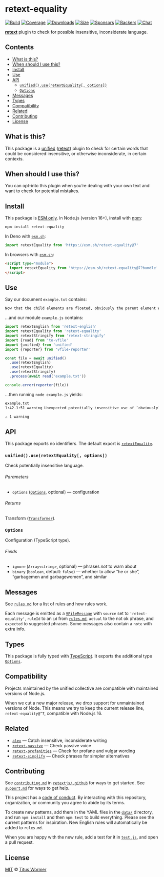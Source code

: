 # retext-equality

[![Build][build-badge]][build]
[![Coverage][coverage-badge]][coverage]
[![Downloads][downloads-badge]][downloads]
[![Size][size-badge]][size]
[![Sponsors][sponsors-badge]][collective]
[![Backers][backers-badge]][collective]
[![Chat][chat-badge]][chat]

**[retext][]** plugin to check for possible insensitive, inconsiderate language.

## Contents

*   [What is this?](#what-is-this)
*   [When should I use this?](#when-should-i-use-this)
*   [Install](#install)
*   [Use](#use)
*   [API](#api)
    *   [`unified().use(retextEquality[, options])`](#unifieduseretextequality-options)
    *   [`Options`](#options)
*   [Messages](#messages)
*   [Types](#types)
*   [Compatibility](#compatibility)
*   [Related](#related)
*   [Contributing](#contributing)
*   [License](#license)

## What is this?

This package is a [unified][] ([retext][]) plugin to check for certain words
that could be considered insensitive, or otherwise inconsiderate, in certain
contexts.

## When should I use this?

You can opt-into this plugin when you’re dealing with your own text and want to
check for potential mistakes.

## Install

This package is [ESM only][esm].
In Node.js (version 16+), install with [npm][]:

```sh
npm install retext-equality
```

In Deno with [`esm.sh`][esmsh]:

```js
import retextEquality from 'https://esm.sh/retext-equality@7'
```

In browsers with [`esm.sh`][esmsh]:

```html
<script type="module">
  import retextEquality from 'https://esm.sh/retext-equality@7?bundle'
</script>
```

## Use

Say our document `example.txt` contains:

```txt
Now that the child elements are floated, obviously the parent element will collapse.
```

…and our module `example.js` contains:

```js
import retextEnglish from 'retext-english'
import retextEquality from 'retext-equality'
import retextStringify from 'retext-stringify'
import {read} from 'to-vfile'
import {unified} from 'unified'
import {reporter} from 'vfile-reporter'

const file = await unified()
  .use(retextEnglish)
  .use(retextEquality)
  .use(retextStringify)
  .process(await read('example.txt'))

console.error(reporter(file))
```

…then running `node example.js` yields:

```txt
example.txt
1:42-1:51 warning Unexpected potentially insensitive use of `obviously`, try not to use it obvious retext-equality

⚠ 1 warning
```

## API

This package exports no identifiers.
The default export is [`retextEquality`][api-retext-equality].

### `unified().use(retextEquality[, options])`

Check potentially insensitive language.

###### Parameters

*   `options` ([`Options`][api-options], optional)
    — configuration

###### Returns

Transform ([`Transformer`][unified-transformer]).

### `Options`

Configuration (TypeScript type).

###### Fields

*   `ignore` (`Array<string>`, optional)
    — phrases *not* to warn about
*   `binary` (`boolean`, default: `false`)
    — whether to allow “he or she”, “garbagemen and garbagewomen”, and similar

## Messages

See [`rules.md`][file-rules] for a list of rules and how rules work.

Each message is emitted as a [`VFileMessage`][vfile-message] with `source` set
to `'retext-equality'`, `ruleId` to an `id` from [`rules.md`][file-rules],
`actual` to the not ok phrase, and `expected` to suggested phrases.
Some messages also contain a `note` with extra info.

## Types

This package is fully typed with [TypeScript][].
It exports the additional type [`Options`][api-options].

## Compatibility

Projects maintained by the unified collective are compatible with maintained
versions of Node.js.

When we cut a new major release, we drop support for unmaintained versions of
Node.
This means we try to keep the current release line, `retext-equality@^7`,
compatible with Node.js 16.

## Related

*   [`alex`](https://github.com/get-alex/alex)
    — Catch insensitive, inconsiderate writing
*   [`retext-passive`](https://github.com/retextjs/retext-passive)
    — Check passive voice
*   [`retext-profanities`](https://github.com/retextjs/retext-profanities)
    — Check for profane and vulgar wording
*   [`retext-simplify`](https://github.com/retextjs/retext-simplify)
    — Check phrases for simpler alternatives

## Contributing

See [`contributing.md`][contributing] in [`retextjs/.github`][health] for ways
to get started.
See [`support.md`][support] for ways to get help.

This project has a [code of conduct][coc].
By interacting with this repository, organization, or community you agree to
abide by its terms.

To create new patterns, add them in the YAML files in the [`data/`][file-data]
directory, and run `npm install` and then `npm test` to build everything.
Please see the current patterns for inspiration.
New English rules will automatically be added to `rules.md`.

When you are happy with the new rule, add a test for it in
[`test.js`][file-test], and open a pull request.

## License

[MIT][license] © [Titus Wormer][author]

<!-- Definitions -->

[build-badge]: https://github.com/retextjs/retext-equality/workflows/main/badge.svg

[build]: https://github.com/retextjs/retext-equality/actions

[coverage-badge]: https://img.shields.io/codecov/c/github/retextjs/retext-equality.svg

[coverage]: https://codecov.io/github/retextjs/retext-equality

[downloads-badge]: https://img.shields.io/npm/dm/retext-equality.svg

[downloads]: https://www.npmjs.com/package/retext-equality

[size-badge]: https://img.shields.io/bundlejs/size/retext-equality

[size]: https://bundlejs.com/?q=retext-equality

[sponsors-badge]: https://opencollective.com/unified/sponsors/badge.svg

[backers-badge]: https://opencollective.com/unified/backers/badge.svg

[collective]: https://opencollective.com/unified

[chat-badge]: https://img.shields.io/badge/chat-discussions-success.svg

[chat]: https://github.com/retextjs/retext/discussions

[npm]: https://docs.npmjs.com/cli/install

[esm]: https://gist.github.com/sindresorhus/a39789f98801d908bbc7ff3ecc99d99c

[esmsh]: https://esm.sh

[typescript]: https://www.typescriptlang.org

[health]: https://github.com/retextjs/.github

[contributing]: https://github.com/retextjs/.github/blob/main/contributing.md

[support]: https://github.com/retextjs/.github/blob/main/support.md

[coc]: https://github.com/retextjs/.github/blob/main/code-of-conduct.md

[license]: license

[author]: https://wooorm.com

[retext]: https://github.com/retextjs/retext

[unified]: https://github.com/unifiedjs/unified

[unified-transformer]: https://github.com/unifiedjs/unified#transformer

[vfile-message]: https://github.com/vfile/vfile-message

[file-rules]: rules.md

[file-data]: data/

[file-test]: test.js

[api-options]: #options

[api-retext-equality]: #unifieduseretextequality-options
